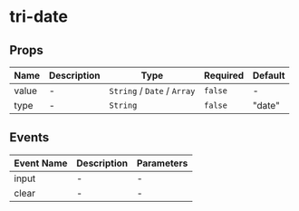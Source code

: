 # tri-date

## Props

<!-- @vuese:tri-date:props:start -->
|Name|Description|Type|Required|Default|
|---|---|---|---|---|
|value|-|`String` / `Date` / `Array`|`false`|-|
|type|-|`String`|`false`|"date"|

<!-- @vuese:tri-date:props:end -->


## Events

<!-- @vuese:tri-date:events:start -->
|Event Name|Description|Parameters|
|---|---|---|
|input|-|-|
|clear|-|-|

<!-- @vuese:tri-date:events:end -->


